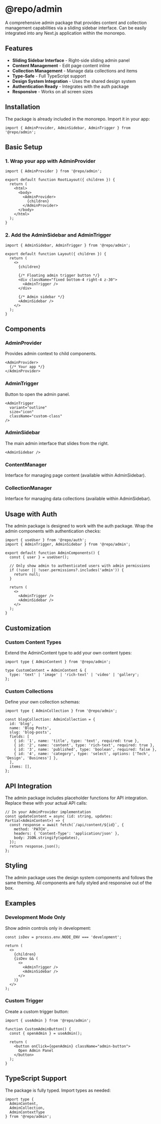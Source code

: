 # @repo/admin

A comprehensive admin package that provides content and collection management capabilities via a sliding sidebar interface. Can be easily integrated into any Next.js application within the monorepo.

## Features

- **Sliding Sidebar Interface** - Right-side sliding admin panel
- **Content Management** - Edit page content inline
- **Collection Management** - Manage data collections and items
- **Type-Safe** - Full TypeScript support
- **Design System Integration** - Uses the shared design system
- **Authentication Ready** - Integrates with the auth package
- **Responsive** - Works on all screen sizes

## Installation

The package is already included in the monorepo. Import it in your app:

```tsx
import { AdminProvider, AdminSidebar, AdminTrigger } from '@repo/admin';
```

## Basic Setup

### 1. Wrap your app with AdminProvider

```tsx
import { AdminProvider } from '@repo/admin';

export default function RootLayout({ children }) {
  return (
    <html>
      <body>
        <AdminProvider>
          {children}
        </AdminProvider>
      </body>
    </html>
  );
}
```

### 2. Add the AdminSidebar and AdminTrigger

```tsx
import { AdminSidebar, AdminTrigger } from '@repo/admin';

export default function Layout({ children }) {
  return (
    <>
      {children}
      
      {/* Floating admin trigger button */}
      <div className="fixed bottom-4 right-4 z-30">
        <AdminTrigger />
      </div>
      
      {/* Admin sidebar */}
      <AdminSidebar />
    </>
  );
}
```

## Components

### AdminProvider

Provides admin context to child components.

```tsx
<AdminProvider>
  {/* Your app */}
</AdminProvider>
```

### AdminTrigger

Button to open the admin panel.

```tsx
<AdminTrigger 
  variant="outline" 
  size="icon"
  className="custom-class"
/>
```

### AdminSidebar

The main admin interface that slides from the right.

```tsx
<AdminSidebar />
```

### ContentManager

Interface for managing page content (available within AdminSidebar).

### CollectionManager

Interface for managing data collections (available within AdminSidebar).

## Usage with Auth

The admin package is designed to work with the auth package. Wrap the admin components with authentication checks:

```tsx
import { useUser } from '@repo/auth';
import { AdminTrigger, AdminSidebar } from '@repo/admin';

export default function AdminComponents() {
  const { user } = useUser();
  
  // Only show admin to authenticated users with admin permissions
  if (!user || !user.permissions?.includes('admin')) {
    return null;
  }

  return (
    <>
      <AdminTrigger />
      <AdminSidebar />
    </>
  );
}
```

## Customization

### Custom Content Types

Extend the AdminContent type to add your own content types:

```tsx
import type { AdminContent } from '@repo/admin';

type CustomContent = AdminContent & {
  type: 'text' | 'image' | 'rich-text' | 'video' | 'gallery';
};
```

### Custom Collections

Define your own collection schemas:

```tsx
import type { AdminCollection } from '@repo/admin';

const blogCollection: AdminCollection = {
  id: 'blog',
  name: 'Blog Posts',
  slug: 'blog-posts',
  fields: [
    { id: '1', name: 'title', type: 'text', required: true },
    { id: '2', name: 'content', type: 'rich-text', required: true },
    { id: '3', name: 'published', type: 'boolean', required: false },
    { id: '4', name: 'category', type: 'select', options: ['Tech', 'Design', 'Business'] },
  ],
  items: [],
};
```

## API Integration

The admin package includes placeholder functions for API integration. Replace these with your actual API calls:

```tsx
// In your AdminProvider implementation
const updateContent = async (id: string, updates: Partial<AdminContent>) => {
  const response = await fetch(`/api/content/${id}`, {
    method: 'PATCH',
    headers: { 'Content-Type': 'application/json' },
    body: JSON.stringify(updates),
  });
  return response.json();
};
```

## Styling

The admin package uses the design system components and follows the same theming. All components are fully styled and responsive out of the box.

## Examples

### Development Mode Only

Show admin controls only in development:

```tsx
const isDev = process.env.NODE_ENV === 'development';

return (
  <>
    {children}
    {isDev && (
      <>
        <AdminTrigger />
        <AdminSidebar />
      </>
    )}
  </>
);
```

### Custom Trigger

Create a custom trigger button:

```tsx
import { useAdmin } from '@repo/admin';

function CustomAdminButton() {
  const { openAdmin } = useAdmin();
  
  return (
    <button onClick={openAdmin} className="admin-button">
      Open Admin Panel
    </button>
  );
}
```

## TypeScript Support

The package is fully typed. Import types as needed:

```tsx
import type { 
  AdminContent, 
  AdminCollection, 
  AdminContextType 
} from '@repo/admin';
``` 